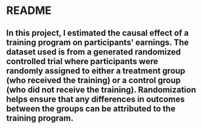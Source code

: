 # README
## In this project, I estimated the causal effect of a training program on participants’ earnings. The dataset used is from a generated randomized controlled trial where participants were randomly assigned to either a treatment group (who received the training) or a control group (who did not receive the training). Randomization helps ensure that any differences in outcomes between the groups can be attributed to the training program.
